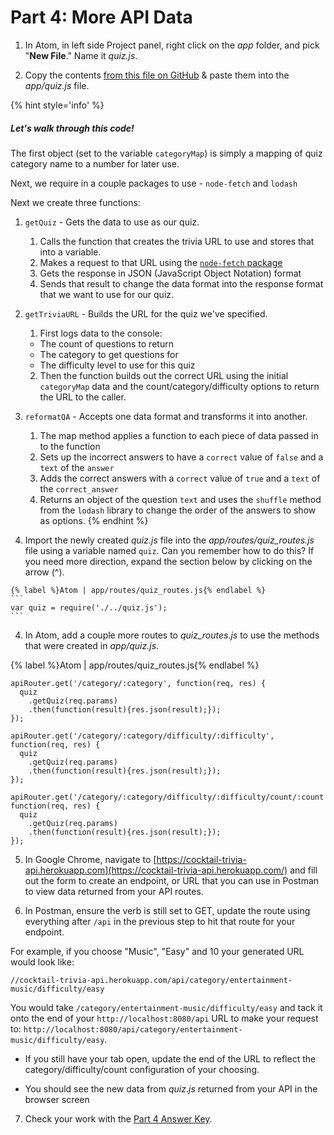 # Part 4: More API Data

1. In Atom, in left side Project panel, right click on the _app_ folder, and pick "**New File**." Name it _quiz.js_.

2. Copy the contents [from this file on GitHub](https://github.com/KansasCityWomeninTechnology/trivia-api/blob/answer-key-part-4/app/quiz.js) & paste them into the _app/quiz.js_ file.

  {% hint style='info' %}
##### Let's walk through this code!
  
The first object (set to the variable `categoryMap`) is simply a mapping of quiz category name to a number for later use.
  
Next, we require in a couple packages to use - `node-fetch` and `lodash`

Next we create three functions:

  1. `getQuiz` - Gets the data to use as our quiz.
      1. Calls the function that creates the trivia URL to use and stores that into a variable.  
      2. Makes a request to that URL using the [`node-fetch` package](https://www.npmjs.com/package/node-fetch)
      3. Gets the response in JSON (JavaScript Object Notation) format
      4. Sends that result to change the data format into the response format that we want to use for our quiz. 
  
  2. `getTriviaURL` - Builds the URL for the quiz we've specified.
      1. First logs data to the console: 
        * The count of questions to return
        * The category to get questions for
        * The difficulty level to use for this quiz
      2. Then the function builds out the correct URL using the initial `categoryMap` data and the count/category/difficulty options to return the URL to the caller.
  
  3. `reformatQA` - Accepts one data format and transforms it into another.
      1. The map method applies a function to each piece of data passed in to the function
      2. Sets up the incorrect answers to have a `correct` value of `false` and a `text` of the `answer`
      3. Adds the correct answers with a `correct` value of `true` and a `text` of the `correct_answer`
      4. Returns an object of the question `text` and uses the `shuffle` method from the `lodash` library to change the order of the answers to show as options.
  {% endhint %}

3. Import the newly created _quiz.js_ file into the _app/routes/quiz_routes.js_ file using a variable named `quiz`. Can you remember how to do this? If you need more direction, expand the section below by clicking on the arrow (^).

  <!--sec data-title="Hint #1" data-id="section4" data-show=true data-collapse=true ces-->
    {% label %}Atom | app/routes/quiz_routes.js{% endlabel %}
    ```
    var quiz = require('./../quiz.js');
    ```
  <!--endsec-->

4. In Atom, add a couple more routes to _quiz_routes.js_ to use the methods that were created in _app/quiz.js_.

  {% label %}Atom | app/routes/quiz_routes.js{% endlabel %}
  ```
  apiRouter.get('/category/:category', function(req, res) {
    quiz
      .getQuiz(req.params)
      .then(function(result){res.json(result);});
  });

  apiRouter.get('/category/:category/difficulty/:difficulty', function(req, res) {
    quiz
      .getQuiz(req.params)
      .then(function(result){res.json(result);});
  });
  
  apiRouter.get('/category/:category/difficulty/:difficulty/count/:count', function(req, res) {
    quiz
      .getQuiz(req.params)
      .then(function(result){res.json(result);});
  });
  ```

5. In Google Chrome, navigate to [https://cocktail-trivia-api.herokuapp.com](https://cocktail-trivia-api.herokuapp.com/) and fill out the form to create an endpoint, or URL that you can use in Postman to view data returned from your API routes.

6. In Postman, ensure the verb is still set to GET, update the route using everything after `/api` in the previous step to hit that route for your endpoint.

  For example, if you choose "Music", "Easy" and 10 your generated URL would look like:
  
  ```
  //cocktail-trivia-api.herokuapp.com/api/category/entertainment-music/difficulty/easy
  ```
  
  You would take `/category/entertainment-music/difficulty/easy` and tack it onto the end of your `http://localhost:8080/api` URL to make your request to: `http://localhost:8080/api/category/entertainment-music/difficulty/easy`.
  
  <!--sec data-title="Chromebooks Only: Cloud9 Instructions" data-id="sectionPostman3" data-show=true data-collapse=true ces-->

  * If you still have your tab open, update the end of the URL to reflect the category/difficulty/count configuration of your choosing.
  
  * You should see the new data from _quiz.js_ returned from your API in the browser screen
<!--endsec-->

7. Check your work with the [Part 4 Answer Key](https://github.com/KansasCityWomeninTechnology/trivia-api/tree/answer-key-part-4).
